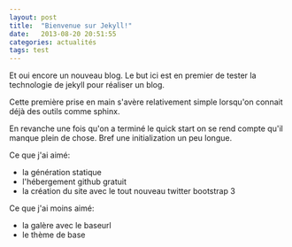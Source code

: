 ```yaml
---
layout: post
title:  "Bienvenue sur Jekyll!"
date:   2013-08-20 20:51:55
categories: actualités
tags: test
---
```


Et oui encore un nouveau blog. Le but ici est en premier de tester la technologie
de jekyll pour réaliser un blog.

Cette première prise en main s'avère relativement simple lorsqu'on connait déjà
des outils comme sphinx.

En revanche une fois qu'on a terminé le quick start on se rend compte qu'il
manque plein de chose. Bref une initialization un peu longue.

Ce que j'ai aimé:

- la génération statique
- l'hébergement github gratuit
- la création du site avec le tout nouveau twitter bootstrap 3

Ce que j'ai moins aimé:

* la galère avec le baseurl
* le thème de base